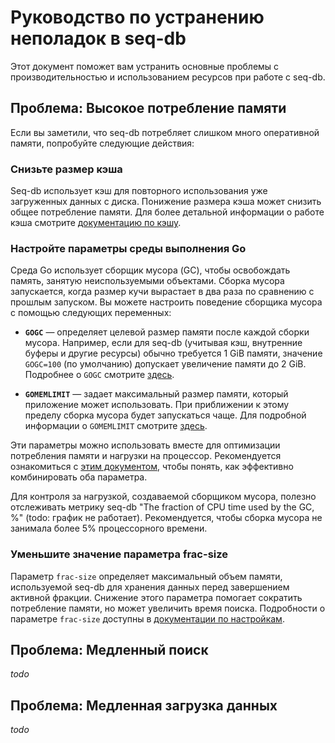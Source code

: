 # Руководство по устранению неполадок в seq-db

Этот документ поможет вам устранить основные проблемы с производительностью и использованием ресурсов при работе с
seq-db.

## Проблема: Высокое потребление памяти

Если вы заметили, что seq-db потребляет слишком много оперативной памяти, попробуйте следующие действия:

### Снизьте размер кэша

Seq-db использует кэш для повторного использования уже загруженных данных с диска. Понижение размера кэша может снизить
общее потребление памяти. Для более детальной информации о работе кэша смотрите [документацию по кэшу](cache.md).

### Настройте параметры среды выполнения Go

Среда Go использует сборщик мусора (GC), чтобы освобождать память, занятую неиспользуемыми объектами. Сборка мусора
запускается, когда размер кучи вырастает в два раза по сравнению с прошлым запуском. Вы можете настроить поведение
сборщика мусора с помощью следующих переменных:

* **`GOGC`** — определяет целевой размер памяти после каждой сборки мусора.
  Например, если для seq-db (учитывая кэш, внутренние буферы и другие ресурсы) обычно требуется 1 GiB памяти,
  значение `GOGC=100` (по умолчанию) допускает увеличение памяти до 2 GiB.
  Подробнее о `GOGC` смотрите [здесь](https://tip.golang.org/doc/gc-guide#GOGC).

* **`GOMEMLIMIT`** — задает максимальный размер памяти, который приложение может использовать. При приближении к этому
  пределу сборка мусора будет запускаться чаще.
  Для подробной информации о `GOMEMLIMIT` смотрите [здесь](https://tip.golang.org/doc/gc-guide#Memory_limit).

Эти параметры можно использовать вместе для оптимизации потребления памяти и нагрузки на процессор. Рекомендуется
ознакомиться с [этим документом](https://tip.golang.org/doc/gc-guide#Memory_limit), чтобы понять, как эффективно
комбинировать оба параметра.

Для контроля за нагрузкой, создаваемой сборщиком мусора, полезно отслеживать метрику seq-db "The fraction of CPU time
used by the GC, %" (todo: график не работает). Рекомендуется, чтобы сборка мусора не
занимала более 5% процессорного времени.

### Уменьшите значение параметра frac-size

Параметр `frac-size` определяет максимальный объем памяти, используемой seq-db для хранения данных перед завершением
активной фракции. Снижение этого параметра помогает сократить потребление памяти, но может увеличить время поиска.
Подробности о параметре `frac-size` доступны в [документации по настройкам](configuration.md#frac-size).

## Проблема: Медленный поиск

*todo*

## Проблема: Медленная загрузка данных

*todo*
